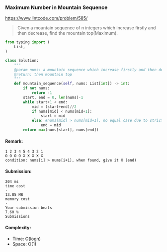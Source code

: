 ### Maximum Number in Mountain Sequence
https://www.lintcode.com/problem/585/
>Given a mountain sequence of n integers which increase firstly and then decrease, find the mountain top(Maximum).
```python
from typing import (
    List,
)

class Solution:
    """
    @param nums: a mountain sequence which increase firstly and then decrease
    @return: then mountain top
    """
    def mountain_sequence(self, nums: List[int]) -> int:
        if not nums:
            return -1
        start, end = 0, len(nums)-1
        while start+1 < end:
            mid = (start+end)//2
            if nums[mid] < nums[mid+1]:
                start = mid
            else: #nums[mid] > nums[mid+1], no equal case due to strictly increasing/decreasing
                end = mid
        return max(nums[start], nums[end])

```
#### Remark:
```
1 2 3 4 5 4 3 2 1
O O O O X X X X X
condition: nums[i] > nums[i+1], when found, give it X (end)
```
#### Submission:
```
204 ms
time cost
·
13.85 MB
memory cost
·
Your submission beats
7.60 %
Submissions
```
#### Complexity:
- Time: O(logn)
- Space: O(1)
